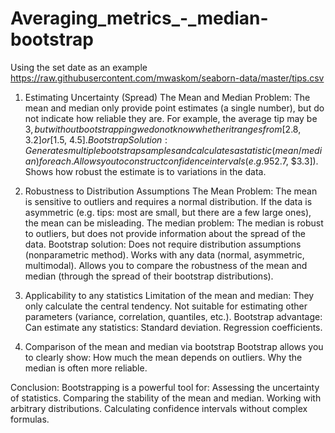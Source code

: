 # Averaging_metrics_-_median-bootstrap

Using the set date as an example
https://raw.githubusercontent.com/mwaskom/seaborn-data/master/tips.csv

1. Estimating Uncertainty (Spread)
The Mean and Median Problem:
The mean and median only provide point estimates (a single number), but do not indicate how reliable they are.
For example, the average tip may be $3, but without bootstrapping we do not know whether it ranges from [$2.8, $3.2] or [$1.5, $4.5].
Bootstrap Solution:
Generates multiple bootstrap samples and calculates a statistic (mean/median) for each.
Allows you to construct confidence intervals (e.g. 95% CI: [$2.7, $3.3]).
Shows how robust the estimate is to variations in the data.

2. Robustness to Distribution Assumptions
The Mean Problem:
The mean is sensitive to outliers and requires a normal distribution.
If the data is asymmetric (e.g. tips: most are small, but there are a few large ones), the mean can be misleading.
The median problem:
The median is robust to outliers, but does not provide information about the spread of the data.
Bootstrap solution:
Does not require distribution assumptions (nonparametric method).
Works with any data (normal, asymmetric, multimodal).
Allows you to compare the robustness of the mean and median (through the spread of their bootstrap distributions).

3. Applicability to any statistics
Limitation of the mean and median:
They only calculate the central tendency.
Not suitable for estimating other parameters (variance, correlation, quantiles, etc.).
Bootstrap advantage:
Can estimate any statistics:
Standard deviation.
Regression coefficients.

4. Comparison of the mean and median via bootstrap
Bootstrap allows you to clearly show:
How much the mean depends on outliers.
Why the median is often more reliable.

Conclusion:
Bootstrapping is a powerful tool for:
Assessing the uncertainty of statistics.
Comparing the stability of the mean and median.
Working with arbitrary distributions.
Calculating confidence intervals without complex formulas.

